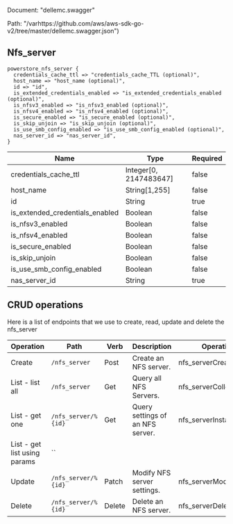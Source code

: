Document: "dellemc.swagger"


Path: "/varhttps://github.com/aws/aws-sdk-go-v2/tree/master/dellemc.swagger.json")

## Nfs_server



```puppet
powerstore_nfs_server {
  credentials_cache_ttl => "credentials_cache_TTL (optional)",
  host_name => "host_name (optional)",
  id => "id",
  is_extended_credentials_enabled => "is_extended_credentials_enabled (optional)",
  is_nfsv3_enabled => "is_nfsv3_enabled (optional)",
  is_nfsv4_enabled => "is_nfsv4_enabled (optional)",
  is_secure_enabled => "is_secure_enabled (optional)",
  is_skip_unjoin => "is_skip_unjoin (optional)",
  is_use_smb_config_enabled => "is_use_smb_config_enabled (optional)",
  nas_server_id => "nas_server_id",
}
```

| Name        | Type           | Required       |
| ------------- | ------------- | ------------- |
|credentials_cache_ttl | Integer[0, 2147483647] | false |
|host_name | String[1,255] | false |
|id | String | true |
|is_extended_credentials_enabled | Boolean | false |
|is_nfsv3_enabled | Boolean | false |
|is_nfsv4_enabled | Boolean | false |
|is_secure_enabled | Boolean | false |
|is_skip_unjoin | Boolean | false |
|is_use_smb_config_enabled | Boolean | false |
|nas_server_id | String | true |



## CRUD operations

Here is a list of endpoints that we use to create, read, update and delete the nfs_server

| Operation | Path | Verb | Description | OperationID |
| ------------- | ------------- | ------------- | ------------- | ------------- |
|Create|`/nfs_server`|Post|Create an NFS server.|nfs_serverCreate|
|List - list all|`/nfs_server`|Get|Query all NFS Servers.|nfs_serverCollectionQuery|
|List - get one|`/nfs_server/%{id}`|Get|Query settings of an NFS server.|nfs_serverInstanceQuery|
|List - get list using params|``||||
|Update|`/nfs_server/%{id}`|Patch|Modify NFS server settings.|nfs_serverModify|
|Delete|`/nfs_server/%{id}`|Delete|Delete an NFS server.|nfs_serverDelete|
